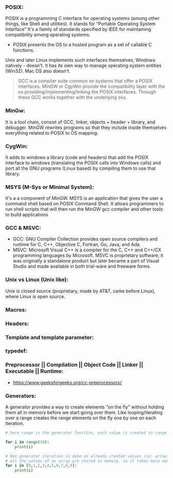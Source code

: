 ### POSIX:
POSIX is a programming C interface for operating systems (among other things, like Shell and utilities). It stands for "Portable Operating System Interface" It's a family of standards specified by IEEE for maintaining compatibility among operating systems.

* POSIX presents the OS to a hosted program as a set of callable C functions.

Unix and later Linux implements such interfaces themselves, Windows natively - doesn't. It has its own way to manage operating system entities (Win32). Mac OS also doesn't.
> GCC is a compiler suite common on systems that offer a POSIX interfaces. MinGW or CgyWin provide the compatibility layer with the os providing/implementing/linking the POSIX interfaces. Through these GCC works together with the underlying oss.

### MinGw:
It is a tool chain, consist of GCC, linker, objects + header + library, and debugger. MinGW rewrites programs so that they include inside themselves everything related to POSIX to OS mapping.

### CygWin:
It adds to windows a library (code and headers) that add the POSIX interface to windows (translating the POSIX calls into Windows calls) and port all the GNU programs (Linux based) by compiling them to use that library.

### MSYS (M-Sys or Minimal System):
It's a a component of MinGW. MSYS is an application that gives the user a command shell based on POSIX Command Shell. It allows programmers to run shell scripts that will then run the MinGW gcc compiler and other tools to build applications


### GCC & MSVC:
* GCC: GNU Compiler Collection provides open source compilers and runtime for C, C++, Objective C, Fortran, Go, Java, and Ada.
* MSVC: Microsoft Visual C++ is a compiler for the C, C++ and C++/CX programming languages by Microsoft. MSVC is proprietary software; it was originally a standalone product but later became a part of Visual Studio and made available in both trial-ware and freeware forms.

### Unix vs Linux (Unix like):
Unix is closed source (proprietary, made by AT&T, came before Linux), where Linux is open source.

### Macros:

### Headers:

### Template and template parameter:

### typedef:

### Preprocessor || Compilation || Object Code || Linker || Executable || Runtime:
* https://www.geeksforgeeks.org/cc-preprocessors/

### Generators:
A generator provides a way to create elements "on the fly" without holding them all in memory before we start going over them. Like looping/iterating over a range creates the range elements on the fly one by one on each iteration.
```py
# here range is the generator function, each value is created in range one by one, so it takes less memory

for i in range(10):
    print(i)

# Non generator iteration is done on already created values (ie: array)
# all the values of an array are stored in memory, so it takes more memory.
for i in [0,1,2,3,4,5,6,7,8,9]:
    print(i)
```